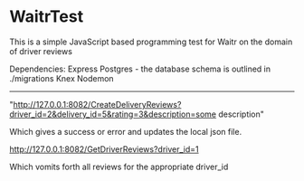# WaitrTest
This is a simple JavaScript based programming test for Waitr on the domain of driver reviews

Dependencies:
Express
Postgres - the database schema is outlined in ./migrations
Knex
Nodemon

--------------------------------------------


"http://127.0.0.1:8082/CreateDeliveryReviews?driver_id=2&delivery_id=5&rating=3&description=some description"

Which gives a success or error and updates the local json file.

http://127.0.0.1:8082/GetDriverReviews?driver_id=1

Which vomits forth all reviews for the appropriate driver_id

